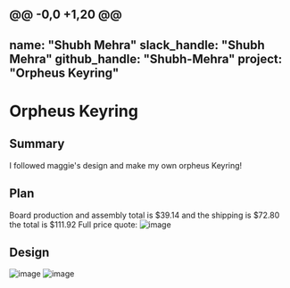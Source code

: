 @@ -0,0 +1,20 @@
---
name: "Shubh Mehra"
slack_handle: "Shubh Mehra"
github_handle: "Shubh-Mehra"
project: "Orpheus Keyring"
---

# Orpheus Keyring
## Summary
I followed maggie's design and make my own orpheus Keyring!

## Plan
Board production and assembly total is $39.14 and the shipping is $72.80 the total is $111.92
Full price quote: 
![image](https://github.com/Shubh-Mehra/OnBoard/assets/135533126/1112cc0d-b87f-4291-b5d4-d1a4eace85cf)



## Design
![image](https://github.com/Shubh-Mehra/OnBoard/assets/135533126/36545266-83e7-4ff9-8712-0afcc8b04ef8)
![image](https://github.com/Shubh-Mehra/OnBoard/assets/135533126/1d4d3dc2-d236-4a7a-912f-32d42dca77b2)
